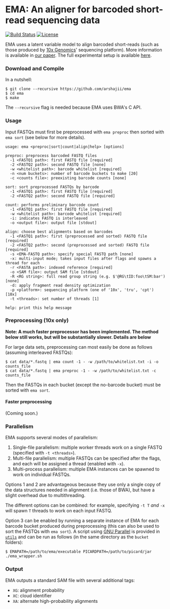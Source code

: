 EMA: An aligner for barcoded short-read sequencing data
=======================================================
[![Build Status](https://travis-ci.org/arshajii/ema.svg?branch=master)](https://travis-ci.org/arshajii/ema) [![License](https://img.shields.io/badge/license-MIT-blue.svg)](https://raw.githubusercontent.com/arshajii/ema/master/LICENSE)

EMA uses a latent variable model to align barcoded short-reads (such as those produced by [10x Genomics](https://www.10xgenomics.com)' sequencing platform). More information is available in [our paper](https://www.biorxiv.org/content/early/2017/11/16/220236). The full experimental setup is available [here](https://github.com/arshajii/ema-paper-data/blob/master/experiments.ipynb).

### Download and Compile
In a nutshell:

```
$ git clone --recursive https://github.com/arshajii/ema
$ cd ema
$ make
```

The `--recursive` flag is needed because EMA uses BWA's C API.

### Usage
Input FASTQs must first be preprocessed with `ema preproc` then sorted with `ema sort` (see below for more details).

```
usage: ema <preproc|sort|count|align|help> [options]

preproc: preprocess barcoded FASTQ files
  -1 <FASTQ1 path>: first FASTQ file [required]
  -2 <FASTQ2 path>: second FASTQ file [none]
  -w <whitelist path>: barcode whitelist [required]
  -n <num buckets>: number of barcode buckets to make [20]
  -c <counts file>: preexisting barcode counts [none]

sort: sort preprocessed FASTQs by barcode
  -1 <FASTQ1 path>: first FASTQ file [required]
  -2 <FASTQ2 path>: second FASTQ file [required]

count: performs preliminary barcode count
  -1 <FASTQ1 path>: first FASTQ file [required]
  -w <whitelist path>: barcode whitelist [required]
  -i: indicates FASTQ is interleaved
  -o <output file>: output file [stdout]

align: choose best alignments based on barcodes
  -1 <FASTQ1 path>: first (preprocessed and sorted) FASTQ file [required]
  -2 <FASTQ2 path>: second (preprocessed and sorted) FASTQ file [required]
  -s <EMA-FASTQ path>: specify special FASTQ path [none]
  -x: multi-input mode; takes input files after flags and spawns a thread for each
  -r <FASTA path>: indexed reference [required]
  -o <SAM file>: output SAM file [stdout]
  -R <RG string>: full read group string (e.g. $'@RG\tID:foo\tSM:bar') [none]
  -d: apply fragment read density optimization
  -p <platform>: sequencing platform (one of '10x', 'tru', 'cpt') [10x]
  -t <threads>: set number of threads [1]

help: print this help message
```

### Preprocessing (10x only)

**Note: A much faster preprocessor has been implemented. The method below still works, but will be substantially slower. Details are below**

For large data sets, preprocessing can most easily be done as follows (assuming interleaved FASTQs):

```
$ cat data/*.fastq | ema count -1 - -w /path/to/whitelist.txt -i -o counts_file
$ cat data/*.fastq | ema preproc -1 - -w /path/to/whitelist.txt -c counts_file
```

Then the FASTQs in each bucket (except the no-barcode bucket) must be sorted with `ema sort`.

#### Faster preprocessing 
(Coming soon.)

### Parallelism

EMA supports several modes of parallelism:

1. Single-file parallelism: multiple worker threads work on a single FASTQ (specified with `-t <threads>`).
2. Multi-file parallelism: multiple FASTQs can be specified after the flags, and each will be assigned a thread (enabled with `-x`).
3. Multi-process parallelism: multiple EMA instances can be spawned to work on individual FASTQs.

Options 1 and 2 are advantageous because they use only a single copy of the data structures needed in alignment (i.e. those of BWA), but have a slight overhead due to multithreading.

The different options can be combined: for example, specifying `-t T` _and_ `-x` will spawn `T` threads to work on each input FASTQ.

Option 3 can be enabled by running a separate instance of EMA for each barcode bucket produced during preprocessing (this can also be used to sort the FASTQs with `ema sort`). A script using [GNU Parallel](https://www.gnu.org/software/parallel/) is provided in [`utils`](util/) and can be run as follows (in the same directory as the `bucket` folders):

```
$ EMAPATH=/path/to/ema/executable PICARDPATH=/path/to/picard/jar ./ema_wrapper.sh
```

### Output

EMA outputs a standard SAM file with several additional tags:

- `XG`: alignment probability
- `XC`: cloud identifier
- `XA`: alternate high-probability alignments
